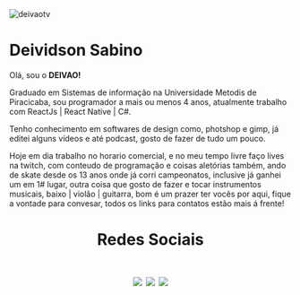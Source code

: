 <div>
  <img src="https://komarev.com/ghpvc/?username=deivaotv&color=blueviolet&label=visitas+no+perfil" alt="deivaotv" /> 
  <h1>Deividson Sabino</div>
  <p>Olá, sou o <strong>DEIVAO!</strong></p>
  <p>Graduado em Sistemas de informação na Universidade Metodis de Piracicaba,
    sou programador a mais ou menos 4 anos, atualmente trabalho com ReactJs | React Native | C#.</p>
  <p>
    Tenho conhecimento em softwares de design como, photshop e gimp, já editei alguns vídeos e até podcast, gosto de fazer de tudo um pouco.</p>
  <p>
    Hoje em dia trabalho no horario comercial, e no meu tempo livre faço lives na twitch, com conteudo de programação e coisas aletórias também, ando de skate desde os 13 anos onde já corri campeonatos, inclusive já ganhei um em 1# lugar, outra coisa que gosto de fazer e tocar instrumentos musicais, baixo | violão | guitarra, bom é um prazer ter vocês por aqui, fique a vontade para convesar, todos os links para contatos estão mais á frente!
  </p>
  <div align="center">
    <h1>Redes Sociais<h1/>
    <a href="https://twitter.com/deivaotv"><img src="https://img.shields.io/badge/Twitter-1DA1F2?style=for-the-badge&logo=twitter&logoColor=white"/></a>
    <a href="https://www.linkedin.com/in/deividson-sabino/"><img src="https://img.shields.io/badge/LinkedIn-0077B5?style=for-the-badge&logo=linkedin&logoColor=white"/></a>
    <a href="https://www.twitch.tv/deivaotv"><img src="https://img.shields.io/badge/Twitch-9146FF?style=for-the-badge&logo=twitch&logoColor=white"/></a>
  </div>
</div>
